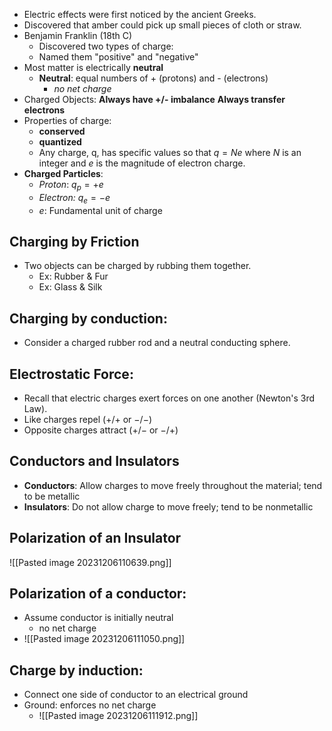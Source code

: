 - Electric effects were first noticed by the ancient Greeks.
- Discovered that amber could pick up small pieces of cloth or straw.
- Benjamin Franklin (18th C)
	- Discovered two types of charge:
	- Named them "positive" and "negative"
- Most matter is electrically **neutral**
	- **Neutral**: equal numbers of + (protons) and - (electrons)
		- *no net charge*
- Charged Objects: **Always have +/- imbalance** **Always transfer electrons** 
- Properties of charge:
	- **conserved**
	- **quantized**
	-  Any charge, q, has specific values so that $q = Ne$ where $N$ is an integer and $e$ is the magnitude of electron charge.
- **Charged Particles**:
	- *Proton*: $q_{p} = +e$
	- *Electron:* $q_{e} = -e$
	- $e$: Fundamental unit of charge

## Charging by Friction
- Two objects can be charged by rubbing them together.
	- Ex: Rubber & Fur
	- Ex: Glass & Silk

## Charging by conduction:
- Consider a charged rubber rod and a neutral conducting sphere.

## Electrostatic Force:
- Recall that electric charges exert forces on one another (Newton's 3rd Law).
- Like charges repel ($+/+$ or $-/-$)
- Opposite charges attract ($+/-$ or $-/+$)

## Conductors and Insulators
- **Conductors**: Allow charges to move freely throughout the material; tend to be metallic
- **Insulators**: Do not allow charge to move freely; tend to be nonmetallic

## Polarization of an Insulator
![[Pasted image 20231206110639.png]]
## Polarization of a conductor: 
- Assume conductor is initially neutral
	- no net charge
- ![[Pasted image 20231206111050.png]]

## Charge by induction:
- Connect one side of conductor to an electrical ground
- Ground: enforces no net charge
	- ![[Pasted image 20231206111912.png]]

